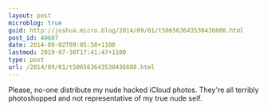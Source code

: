 ```yaml
---
layout: post
microblog: true
guid: http://joshua.micro.blog/2014/09/01/t506563643530436608.html
post_id: 40687
date: 2014-09-02T09:05:58+1100
lastmod: 2019-07-30T17:41:47+1100
type: post
url: /2014/09/01/t506563643530436608.html
---
```

Please, no-one distribute my nude hacked iCloud photos. They're all terribly photoshopped and not representative of my true nude self.
